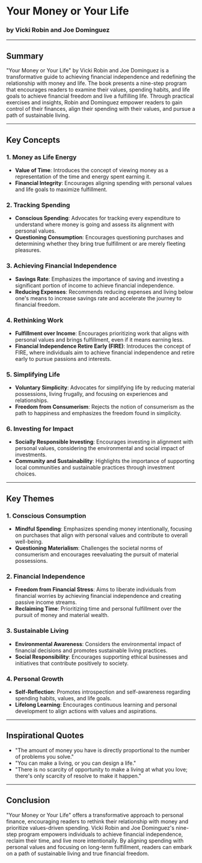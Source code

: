 # Your Money or Your Life

### by Vicki Robin and Joe Dominguez

---

## Summary

"Your Money or Your Life" by Vicki Robin and Joe Dominguez is a transformative guide to achieving financial independence and redefining the relationship with money and life. The book presents a nine-step program that encourages readers to examine their values, spending habits, and life goals to achieve financial freedom and live a fulfilling life. Through practical exercises and insights, Robin and Dominguez empower readers to gain control of their finances, align their spending with their values, and pursue a path of sustainable living.

---

## Key Concepts

### 1. Money as Life Energy

- **Value of Time**: Introduces the concept of viewing money as a representation of the time and energy spent earning it.
- **Financial Integrity**: Encourages aligning spending with personal values and life goals to maximize fulfillment.

### 2. Tracking Spending

- **Conscious Spending**: Advocates for tracking every expenditure to understand where money is going and assess its alignment with personal values.
- **Questioning Consumption**: Encourages questioning purchases and determining whether they bring true fulfillment or are merely fleeting pleasures.

### 3. Achieving Financial Independence

- **Savings Rate**: Emphasizes the importance of saving and investing a significant portion of income to achieve financial independence.
- **Reducing Expenses**: Recommends reducing expenses and living below one's means to increase savings rate and accelerate the journey to financial freedom.

### 4. Rethinking Work

- **Fulfillment over Income**: Encourages prioritizing work that aligns with personal values and brings fulfillment, even if it means earning less.
- **Financial Independence Retire Early (FIRE)**: Introduces the concept of FIRE, where individuals aim to achieve financial independence and retire early to pursue passions and interests.

### 5. Simplifying Life

- **Voluntary Simplicity**: Advocates for simplifying life by reducing material possessions, living frugally, and focusing on experiences and relationships.
- **Freedom from Consumerism**: Rejects the notion of consumerism as the path to happiness and emphasizes the freedom found in simplicity.

### 6. Investing for Impact

- **Socially Responsible Investing**: Encourages investing in alignment with personal values, considering the environmental and social impact of investments.
- **Community and Sustainability**: Highlights the importance of supporting local communities and sustainable practices through investment choices.

---

## Key Themes

### 1. Conscious Consumption

- **Mindful Spending**: Emphasizes spending money intentionally, focusing on purchases that align with personal values and contribute to overall well-being.
- **Questioning Materialism**: Challenges the societal norms of consumerism and encourages reevaluating the pursuit of material possessions.

### 2. Financial Independence

- **Freedom from Financial Stress**: Aims to liberate individuals from financial worries by achieving financial independence and creating passive income streams.
- **Reclaiming Time**: Prioritizing time and personal fulfillment over the pursuit of money and material wealth.

### 3. Sustainable Living

- **Environmental Awareness**: Considers the environmental impact of financial decisions and promotes sustainable living practices.
- **Social Responsibility**: Encourages supporting ethical businesses and initiatives that contribute positively to society.

### 4. Personal Growth

- **Self-Reflection**: Promotes introspection and self-awareness regarding spending habits, values, and life goals.
- **Lifelong Learning**: Encourages continuous learning and personal development to align actions with values and aspirations.

---

## Inspirational Quotes

- "The amount of money you have is directly proportional to the number of problems you solve."
- "You can make a living, or you can design a life."
- "There is no scarcity of opportunity to make a living at what you love; there's only scarcity of resolve to make it happen."

---

## Conclusion

"Your Money or Your Life" offers a transformative approach to personal finance, encouraging readers to rethink their relationship with money and prioritize values-driven spending. Vicki Robin and Joe Dominguez's nine-step program empowers individuals to achieve financial independence, reclaim their time, and live more intentionally. By aligning spending with personal values and focusing on long-term fulfillment, readers can embark on a path of sustainable living and true financial freedom.

